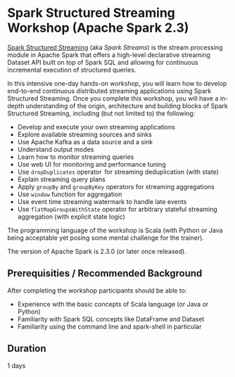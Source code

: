 # Spark Structured Streaming Workshop (Apache Spark 2.3)

[Spark Structured Streaming](https://bitly.com/spark-structured-streaming) (aka _Spark Streams_) is the stream processing module in Apache Spark that offers a high-level declarative streaming Dataset API built on top of Spark SQL and allowing for continuous incremental execution of structured queries.

In this intensive one-day hands-on workshop, you will learn how to develop end-to-end continuous distributed streaming applications using Spark Structured Streaming. Once you complete this workshop, you will have a in-depth understanding of the origin, architecture and building blocks of Spark Structured Streaming, including (but not limited to) the following:

* Develop and execute your own streaming applications
* Explore available streaming sources and sinks
* Use Apache Kafka as a data source and a sink
* Understand output modes
* Learn how to monitor streaming queries
* Use web UI for monitoring and performance tuning
* Use `dropDuplicates` operator  for streaming deduplication (with state)
* Explain streaming query plans
* Apply `groupBy` and `groupByKey` operators for streaming aggregations
* Use `window` function for aggregation
* Use event time streaming watermark to handle late events
* Use `flatMapGroupsWithState` operator for arbitrary stateful streaming aggregation (with explicit state logic)

The programming language of the workshop is Scala (with Python or Java being acceptable yet posing some mental challenge for the trainer).

The version of Apache Spark is 2.3.0 (or later once released).

## Prerequisities / Recommended Background

After completing the workshop participants should be able to:

* Experience with the basic concepts of Scala language (or Java or Python)
* Familiarity with Spark SQL concepts like DataFrame and Dataset
* Familiarity using the command line and spark-shell in particular

## Duration

1 days
